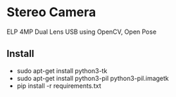 # Stereo Camera

ELP 4MP Dual Lens USB using OpenCV, Open Pose

## Install 
- sudo apt-get install python3-tk
- sudo apt-get install python3-pil python3-pil.imagetk
- pip install -r requirements.txt
